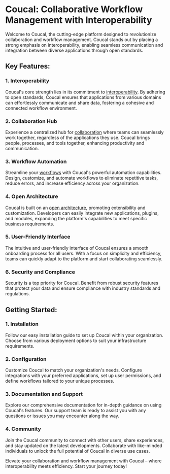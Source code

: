 # Coucal: Collaborative Workflow Management with Interoperability

Welcome to Coucal, the cutting-edge platform designed to revolutionize collaboration and workflow management. Coucal
stands out by placing a strong emphasis on interoperability, enabling seamless communication and integration between
diverse applications through open standards.

## Key Features:

### 1. Interoperability

Coucal's core strength lies in its commitment to [interoperability](interoperability/index.md). By adhering to open
standards, Coucal ensures that applications from various domains can effortlessly communicate and share data,
fostering a cohesive and connected workflow environment.

### 2. Collaboration Hub

Experience a centralized hub for [collaboration](collaboration/index.md) where teams can seamlessly work together,
regardless of the applications they use. Coucal brings people, processes, and tools together, enhancing productivity
and communication.

### 3. Workflow Automation

Streamline your [workflows](workflow/index.md) with Coucal's powerful automation capabilities. Design, customize, and
automate workflows to eliminate repetitive tasks, reduce errors, and increase efficiency across your organization.

### 4. Open Architecture

Coucal is built on an [open architecture](architecture/index.md), promoting extensibility and customization. Developers
can easily integrate new applications, plugins, and modules, expanding the platform's capabilities to meet specific
business requirements.

### 5. User-Friendly Interface

The intuitive and user-friendly interface of Coucal ensures a smooth onboarding process for all users. With a focus on
simplicity and efficiency, teams can quickly adapt to the platform and start collaborating seamlessly.

### 6. Security and Compliance

Security is a top priority for Coucal. Benefit from robust security features that protect your data and ensure
compliance with industry standards and regulations.

## Getting Started:

### 1. Installation

Follow our easy installation guide to set up Coucal within your organization. Choose from various deployment options
to suit your infrastructure requirements.

### 2. Configuration

Customize Coucal to match your organization's needs. Configure integrations with your preferred applications, set up
user permissions, and define workflows tailored to your unique processes.

### 3. Documentation and Support

Explore our comprehensive documentation for in-depth guidance on using Coucal's features. Our support team is ready
to assist you with any questions or issues you may encounter along the way.

### 4. Community

Join the Coucal community to connect with other users, share experiences, and stay updated on the latest developments.
Collaborate with like-minded individuals to unlock the full potential of Coucal in diverse use cases.

Elevate your collaboration and workflow management with Coucal – where interoperability meets efficiency. Start your
journey today!